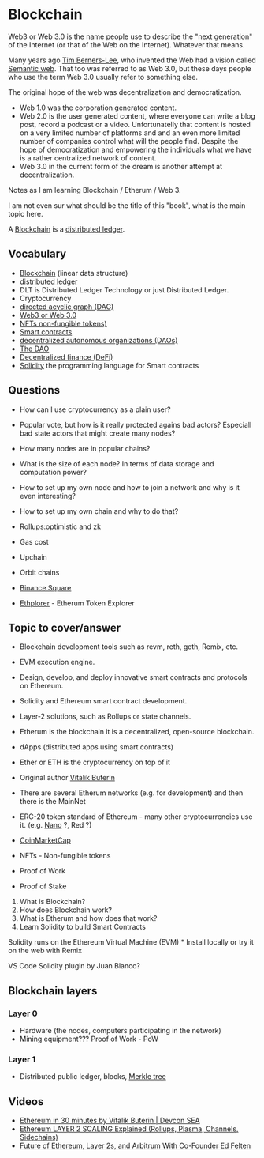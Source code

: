 # Blockchain

Web3 or Web 3.0 is the name people use to describe the "next generation" of the Internet (or that of the Web on the Internet). Whatever that means.

Many years ago  [Tim Berners-Lee](https://en.wikipedia.org/wiki/Tim_Berners-Lee), who invented the Web had a vision called [Semantic web](https://en.wikipedia.org/wiki/Semantic_Web). That too was referred to as Web 3.0,
but these days people who use the term Web 3.0 usually refer to something else.

The original hope of the web was decentralization and democratization.

* Web 1.0 was the corporation generated content.
* Web 2.0 is the user generated content, where everyone can write a blog post, record a podcast or a video. Unfortunatelly that content is hosted on a very limited number of platforms and and an even more limited number of companies control what will the people find. Despite the hope of democratization and empowering the individuals what we have is a rather centralized network of content.
* Web 3.0 in the current form of the dream is another attempt at decentralization.





Notes as I am learning Blockchain / Etherum / Web 3.

I am not even sur what should be the title of this "book", what is the main topic here.

A [Blockchain](https://en.wikipedia.org/wiki/Blockchain) is a [distributed ledger](https://en.wikipedia.org/wiki/Distributed_ledger).


## Vocabulary

* [Blockchain](https://en.wikipedia.org/wiki/Blockchain) (linear data structure)
* [distributed ledger](https://en.wikipedia.org/wiki/Distributed_ledger)
* DLT is Distributed Ledger Technology or just Distributed Ledger.
* Cryptocurrency
* [directed acyclic graph (DAG)](https://en.wikipedia.org/wiki/Directed_acyclic_graph)
* [Web3 or Web 3.0]()
* [NFTs non-fungible tokens)](https://en.wikipedia.org/wiki/Non-fungible_token)
* [Smart contracts](https://en.wikipedia.org/wiki/Smart_contract)
* [decentralized autonomous organizations (DAOs)](https://en.wikipedia.org/wiki/Decentralized_autonomous_organization)
* [The DAO](https://en.wikipedia.org/wiki/The_DAO)
* [Decentralized finance (DeFi)](https://en.wikipedia.org/wiki/Decentralized_finance)
* [Solidity](https://soliditylang.org/) the programming language for Smart contracts


## Questions

* How can I use cryptocurrency as a plain user?

* Popular vote, but how is it really protected agains bad actors? Especiall bad state actors that might create many nodes?
* How many nodes are in popular chains?
* What is the size of each node? In terms of data storage and computation power?
* How to set up my own node and how to join a network and why is it even interesting?
* How to set up my own chain and why to do that?


* Rollups:optimistic and zk
* Gas cost
* Upchain
* Orbit chains
* [Binance Square](https://www.binance.com/en/square/post/22818689469889)
* [Ethplorer](https://ethplorer.io/) - Etherum Token Explorer



## Topic to cover/answer

* Blockchain development tools such as revm, reth, geth, Remix, etc.
* EVM execution engine.
* Design, develop, and deploy innovative smart contracts and protocols on Ethereum.
* Solidity and Ethereum smart contract development.
* Layer-2 solutions, such as Rollups or state channels.




* Etherum is the blockchain it is a decentralized, open-source blockchain.
* dApps  (distributed apps using smart contracts)
* Ether or ETH is the cryptocurrency on top of it

* Original author [Vitalik Buterin](https://en.wikipedia.org/wiki/Vitalik_Buterin)

* There are several Etherum networks (e.g. for development) and then there is the MainNet

* ERC-20 token standard of Ethereum - many other cryptocurrencies use it. (e.g. [Nano](https://nano.org/en) ?, Red ?)
* [CoinMarketCap](https://coinmarketcap.com/)

* NFTs - Non-fungible tokens

* Proof of Work
* Proof of Stake





1. What is Blockchain?
1. How does Blockchain work?
1. What is Etherum and how does that work?
1. Learn Solidity to build Smart Contracts

Solidity runs on the Ethereum Virtual Machine (EVM)
    * Install locally or try it on the web with Remix

VS Code Solidity plugin by Juan Blanco?

## Blockchain layers

### Layer 0

* Hardware (the nodes, computers participating in the network)
* Mining equipment??? Proof of Work - PoW

### Layer 1

* Distributed public ledger, blocks, [Merkle tree](https://en.wikipedia.org/wiki/Merkle_tree)



## Videos

* [Ethereum in 30 minutes by Vitalik Buterin | Devcon SEA](https://www.youtube.com/watch?v=ei3tDRMjw6k)
* [Ethereum LAYER 2 SCALING Explained (Rollups, Plasma, Channels, Sidechains)](https://www.youtube.com/watch?v=BgCgauWVTs0)
* [Future of Ethereum, Layer 2s, and Arbitrum With Co-Founder Ed Felten](https://www.youtube.com/watch?v=6qBdrtZYBbc)






